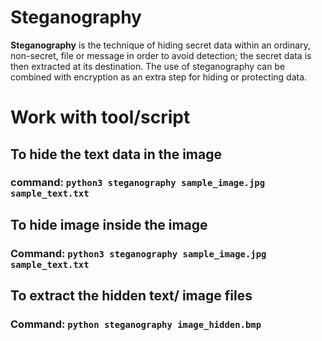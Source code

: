 # Steganography

**Steganography** is the technique of hiding secret data within an ordinary, non-secret, file or message in order to avoid detection; the secret data is then extracted at its destination. The use of steganography can be combined with encryption as an extra step for hiding or protecting data.  

# Work with tool/script

## To hide the text data in the image
### command: `python3 steganography sample_image.jpg sample_text.txt`

## To hide image inside the image
### Command: `python3 steganography sample_image.jpg sample_text.txt`

## To extract the hidden text/ image files
### Command: `python steganography image_hidden.bmp`
